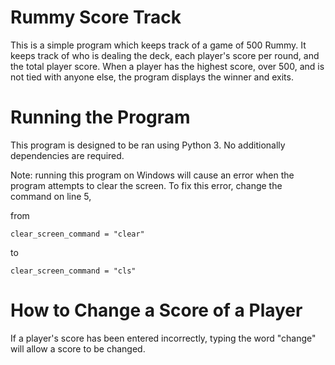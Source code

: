 # Rummy Score Track

This is a simple program which keeps track of a game of 500 Rummy. It keeps track of who is dealing the deck, each player's score per round, and the total player score. When a player has the highest score, over 500, and is not tied with anyone else, the program displays the winner and exits.

# Running the Program

This program is designed to be ran using Python 3. No additionally dependencies are required.

Note: running this program on Windows will cause an error when the program attempts to clear the screen. To fix this error, change the command on line 5,

from

```
clear_screen_command = "clear"
```

to

```
clear_screen_command = "cls"
```

# How to Change a Score of a Player

If a player's score has been entered incorrectly, typing the word "change" will allow a score to be changed.
